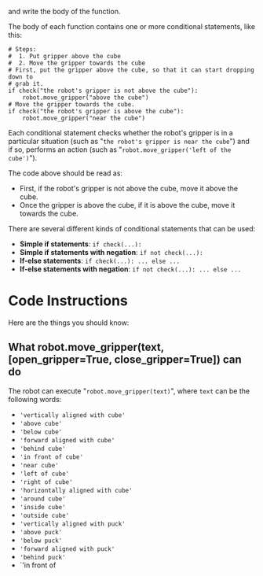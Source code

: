

and write the body of the function.

The body of each function contains one or more conditional statements, like this:

```
# Steps:
#  1. Put gripper above the cube
#  2. Move the gripper towards the cube
# First, put the gripper above the cube, so that it can start dropping down to
# grab it.
if check("the robot's gripper is not above the cube"):
    robot.move_gripper("above the cube")
# Move the gripper towards the cube.
if check("the robot's gripper is above the cube"):
    robot.move_gripper("near the cube")
```

Each conditional statement checks whether the robot's gripper is in a particular situation (such as "`the robot's gripper is near the cube`") and if so, performs an action (such as "`robot.move_gripper('left of the cube')`").

The code above should be read as:

- First, if the robot's gripper is not above the cube, move it above the cube.
- Once the gripper is above the cube, if it is above the cube, move it towards the cube.

There are several different kinds of conditional statements that can be used:

- **Simple if statements**: `if check(...):`
- **Simple if statements with negation**: `if not check(...):`
- **If-else statements**: `if check(...): ... else ...`
- **If-else statements with negation**: `if not check(...): ... else ...`

# Code Instructions

Here are the things you should know:

## What robot.move_gripper(text, [open_gripper=True, close_gripper=True]) can do

The robot can execute "`robot.move_gripper(text)`", where `text` can be the following words:

- `'vertically aligned with cube'`
- `'above cube'`
- `'below cube'`
- `'forward aligned with cube'`
- `'behind cube'`
- `'in front of cube'`
- `'near cube'`
- `'left of cube'`
- `'right of cube'`
- `'horizontally aligned with cube'`
- `'around cube'`
- `'inside cube'`
- `'outside cube'`
- `'vertically aligned with puck'`
- `'above puck'`
- `'below puck'`
- `'forward aligned with puck'`
- `'behind puck'`
- `'in front of
